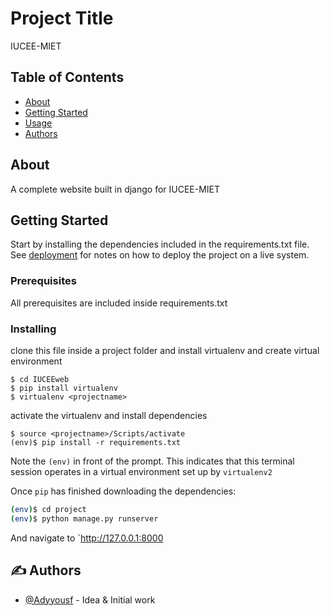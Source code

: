 # Project Title
 IUCEE-MIET 
## Table of Contents

- [About](#about)
- [Getting Started](#getting_started)
- [Usage](#usage)
- [Authors](#authors)

## About <a name = "about"></a>

A complete website built in django for IUCEE-MIET

## Getting Started <a name = "getting_started"></a>

Start by installing the dependencies included in the requirements.txt file.
See [deployment](#deployment) for notes on how to deploy the project on a live system.

### Prerequisites

All prerequisites are included inside requirements.txt

### Installing

clone this file inside a project folder and install virtualenv and create virtual environment
```
$ cd IUCEEweb
$ pip install virtualenv
$ virtualenv <projectname> 

```

activate the virtualenv and install dependencies

```
$ source <projectname>/Scripts/activate
(env)$ pip install -r requirements.txt
```
Note the `(env)` in front of the prompt. This indicates that this terminal
session operates in a virtual environment set up by `virtualenv2`

Once `pip` has finished downloading the dependencies:
```sh
(env)$ cd project
(env)$ python manage.py runserver
```
And navigate to `http://127.0.0.1:8000

## ✍️ Authors <a name = "authors"></a>
- [@Adyyousf](https://github.com/Adyyousf) - Idea & Initial work
